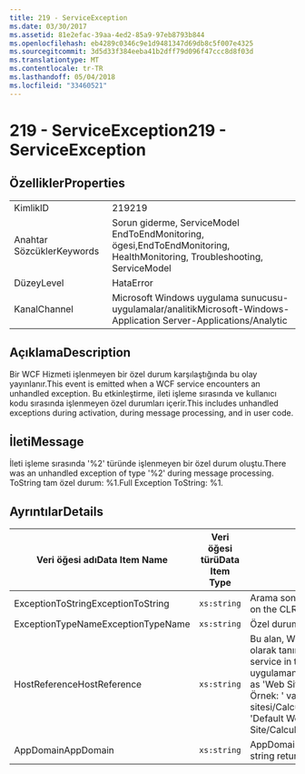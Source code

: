 ```yaml
---
title: 219 - ServiceException
ms.date: 03/30/2017
ms.assetid: 81e2efac-39aa-4ed2-85a9-97eb8793b844
ms.openlocfilehash: eb4289c0346c9e1d9481347d69db8c5f007e4325
ms.sourcegitcommit: 3d5d33f384eeba41b2dff79d096f47ccc8d8f03d
ms.translationtype: MT
ms.contentlocale: tr-TR
ms.lasthandoff: 05/04/2018
ms.locfileid: "33460521"
---
```

# <a name="219---serviceexception"></a><span data-ttu-id="2053c-102">219 - ServiceException</span><span class="sxs-lookup"><span data-stu-id="2053c-102">219 - ServiceException</span></span>
## <a name="properties"></a><span data-ttu-id="2053c-103">Özellikler</span><span class="sxs-lookup"><span data-stu-id="2053c-103">Properties</span></span>  
  
|||  
|-|-|  
|<span data-ttu-id="2053c-104">Kimlik</span><span class="sxs-lookup"><span data-stu-id="2053c-104">ID</span></span>|<span data-ttu-id="2053c-105">219</span><span class="sxs-lookup"><span data-stu-id="2053c-105">219</span></span>|  
|<span data-ttu-id="2053c-106">Anahtar Sözcükler</span><span class="sxs-lookup"><span data-stu-id="2053c-106">Keywords</span></span>|<span data-ttu-id="2053c-107">Sorun giderme, ServiceModel EndToEndMonitoring, ögesi,</span><span class="sxs-lookup"><span data-stu-id="2053c-107">EndToEndMonitoring, HealthMonitoring, Troubleshooting, ServiceModel</span></span>|  
|<span data-ttu-id="2053c-108">Düzey</span><span class="sxs-lookup"><span data-stu-id="2053c-108">Level</span></span>|<span data-ttu-id="2053c-109">Hata</span><span class="sxs-lookup"><span data-stu-id="2053c-109">Error</span></span>|  
|<span data-ttu-id="2053c-110">Kanal</span><span class="sxs-lookup"><span data-stu-id="2053c-110">Channel</span></span>|<span data-ttu-id="2053c-111">Microsoft Windows uygulama sunucusu-uygulamalar/analitik</span><span class="sxs-lookup"><span data-stu-id="2053c-111">Microsoft-Windows-Application Server-Applications/Analytic</span></span>|  
  
## <a name="description"></a><span data-ttu-id="2053c-112">Açıklama</span><span class="sxs-lookup"><span data-stu-id="2053c-112">Description</span></span>  
 <span data-ttu-id="2053c-113">Bir WCF Hizmeti işlenmeyen bir özel durum karşılaştığında bu olay yayınlanır.</span><span class="sxs-lookup"><span data-stu-id="2053c-113">This event is emitted when a WCF service encounters an unhandled exception.</span></span> <span data-ttu-id="2053c-114">Bu etkinleştirme, ileti işleme sırasında ve kullanıcı kodu sırasında işlenmeyen özel durumları içerir.</span><span class="sxs-lookup"><span data-stu-id="2053c-114">This includes unhandled exceptions during activation, during message processing, and in user code.</span></span>  
  
## <a name="message"></a><span data-ttu-id="2053c-115">İleti</span><span class="sxs-lookup"><span data-stu-id="2053c-115">Message</span></span>  
 <span data-ttu-id="2053c-116">İleti işleme sırasında '%2' türünde işlenmeyen bir özel durum oluştu.</span><span class="sxs-lookup"><span data-stu-id="2053c-116">There was an unhandled exception of type '%2' during message processing.</span></span> <span data-ttu-id="2053c-117">ToString tam özel durum: %1.</span><span class="sxs-lookup"><span data-stu-id="2053c-117">Full Exception ToString: %1.</span></span>  
  
## <a name="details"></a><span data-ttu-id="2053c-118">Ayrıntılar</span><span class="sxs-lookup"><span data-stu-id="2053c-118">Details</span></span>  
  
|<span data-ttu-id="2053c-119">Veri öğesi adı</span><span class="sxs-lookup"><span data-stu-id="2053c-119">Data Item Name</span></span>|<span data-ttu-id="2053c-120">Veri öğesi türü</span><span class="sxs-lookup"><span data-stu-id="2053c-120">Data Item Type</span></span>|<span data-ttu-id="2053c-121">Açıklama</span><span class="sxs-lookup"><span data-stu-id="2053c-121">Description</span></span>|  
|--------------------|--------------------|-----------------|  
|<span data-ttu-id="2053c-122">ExceptionToString</span><span class="sxs-lookup"><span data-stu-id="2053c-122">ExceptionToString</span></span>|`xs:string`|<span data-ttu-id="2053c-123">Arama sonucu `ToString`CLR özel durumunda ().</span><span class="sxs-lookup"><span data-stu-id="2053c-123">The result of calling `ToString`() on the CLR exception.</span></span>|  
|<span data-ttu-id="2053c-124">ExceptionTypeName</span><span class="sxs-lookup"><span data-stu-id="2053c-124">ExceptionTypeName</span></span>|`xs:string`|<span data-ttu-id="2053c-125">Özel durumun türü CLR tam adı.</span><span class="sxs-lookup"><span data-stu-id="2053c-125">The CLR FullName of the exception's type.</span></span>|  
|<span data-ttu-id="2053c-126">HostReference</span><span class="sxs-lookup"><span data-stu-id="2053c-126">HostReference</span></span>|`xs:string`|<span data-ttu-id="2053c-127">Bu alan, Web barındırılan hizmetler için Web hiyerarşi hizmetinde benzersiz olarak tanımlar.</span><span class="sxs-lookup"><span data-stu-id="2053c-127">For Web-hosted services, this field uniquely identifies the service in the Web hierarchy.</span></span> <span data-ttu-id="2053c-128">Biçimi olarak tanımlanan ' Web sitesi adı uygulamanın sanal yolu&#124;hizmet sanal yolu&#124;ServiceName'.</span><span class="sxs-lookup"><span data-stu-id="2053c-128">Its format is defined as 'Web Site Name Application Virtual Path&#124;Service Virtual Path&#124;ServiceName'.</span></span> <span data-ttu-id="2053c-129">Örnek: ' varsayılan Web sitesi/CalculatorApplication&#124;/CalculatorService.svc&#124;CalculatorService'.</span><span class="sxs-lookup"><span data-stu-id="2053c-129">Example: 'Default Web Site/CalculatorApplication&#124;/CalculatorService.svc&#124;CalculatorService'.</span></span>|  
|<span data-ttu-id="2053c-130">AppDomain</span><span class="sxs-lookup"><span data-stu-id="2053c-130">AppDomain</span></span>|`xs:string`|<span data-ttu-id="2053c-131">AppDomain.CurrentDomain.FriendlyName tarafından döndürülen dize.</span><span class="sxs-lookup"><span data-stu-id="2053c-131">The string returned by AppDomain.CurrentDomain.FriendlyName.</span></span>|
